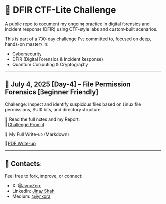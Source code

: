 # 🧠 DFIR CTF-Lite Challenge

A public repo to document my ongoing practice in digital forensics and incident response (DFIR) using CTF-style labs and custom-built scenarios.

This is part of a 700-day challenge I’ve committed to, focused on deep, hands-on mastery in:

- Cybersecurity
- DFIR (Digital Forensics & Incident Response)
- Quantum Computing & Cryptography

---

## 🧩 July 4, 2025 [Day-4] – File Permission Forensics [Beginner Friendly]

Challenge: Inspect and identify suspicious files based on Linux file permissions, SUID bits, and directory structure.

📂 Read the full notes and my Report:  
🧠[Challenge Prompt](./Day-4%20%5BJuly-4%5D/challenge.md)

📘 [My Full Write-up (Markdown)](./Day-4%20%5BJuly-4%5D/challenge-notes.md)

📎[PDF Write-up](./Day-4%20%5BJuly-4%5D/challenge-notes.pdf)

---

## 💬 Contacts:
Feel free to fork, improve, or connect:
- X: [@JynxZero](https://x.com/yourhandle)
- LinkedIn: [Jinay Shah](https://www.linkedin.com/in/jinay-shah-03472a372/)
- Medium: [@jynxora](https://medium.com/@jynxora)
